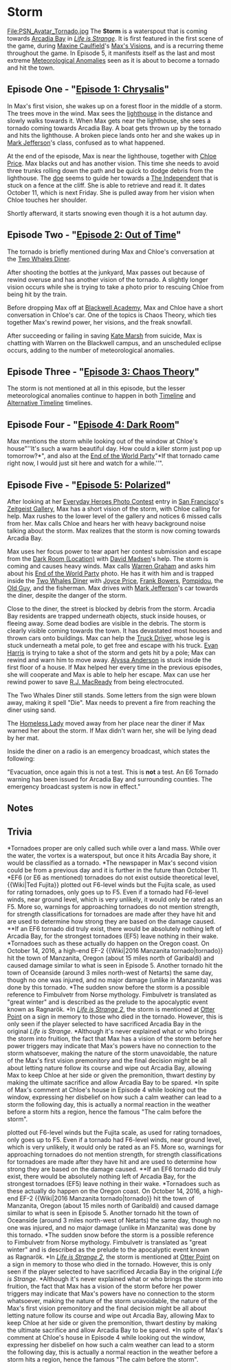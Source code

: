 #  Storm 

[File:PSN_Avatar_Tornado.jpg](thumb.md)
The **Storm** is a waterspout that is coming towards [Arcadia Bay](arcadia_bay.md) in *[Life is Strange](life_is_strange.md)*. It is first featured in the first scene of the game, during [Maxine Caulfield](max_caulfield.md)'s [Max's Visions](vision.md), and is a recurring theme throughout the game. In Episode 5, it manifests itself as the last and most extreme [Meteorological Anomalies](meteorological_anomaly.md) seen as it is about to become a tornado and hit the town.

##  Episode One - "[Episode 1: Chrysalis](chrysalis.md)" 
In Max's first vision, she wakes up on a forest floor in the middle of a storm. The trees move in the wind. Max sees the [lighthouse](lighthouse.md) in the distance and slowly walks towards it. When Max gets near the lighthouse, she sees a tornado coming towards Arcadia Bay. A boat gets thrown up by the tornado and hits the lighthouse. A broken piece lands onto her and she wakes up in [Mark Jefferson](mr__jefferson.md)'s class, confused as to what happened.

At the end of the episode, Max is near the lighthouse, together with [Chloe Price](chloe_price.md). Max blacks out and has another vision. This time she needs to avoid three trunks rolling down the path and be quick to dodge debris from the lighthouse. The [doe](doe.md) seems to guide her towards a [The Independent](newspaper.md) that is stuck on a fence at the cliff. She is able to retrieve and read it. It dates October 11, which is next Friday. She is pulled away from her vision when Chloe touches her shoulder.

Shortly afterward, it starts snowing even though it is a hot autumn day.

##  Episode Two - "[Episode 2: Out of Time](out_of_time.md)" 
The tornado is briefly mentioned during Max and Chloe's conversation at the [Two Whales Diner](two_whales_diner.md).

After shooting the bottles at the junkyard, Max passes out because of rewind overuse and has another vision of the tornado. A slightly longer vision occurs while she is trying to take a photo prior to rescuing Chloe from being hit by the train.

Before dropping Max off at [Blackwell Academy](blackwell.md), Max and Chloe have a short conversation in Chloe's car. One of the topics is Chaos Theory, which ties together Max's rewind power, her visions, and the freak snowfall.

After succeeding or failing in saving [Kate Marsh](kate_marsh.md) from suicide, Max is chatting with Warren on the Blackwell campus, and an unscheduled eclipse occurs, adding to the number of meteorological anomalies.

##  Episode Three - "[Episode 3: Chaos Theory](chaos_theory.md)" 
The storm is not mentioned at all in this episode, but the lesser meteorological anomalies continue to happen in both [Timeline](original.md) and [Alternative Timeline](alternative.md) timelines. 

##  Episode Four - "[Episode 4: Dark Room](dark_room.md)" 
Max mentions the storm while looking out of the window at Chloe's house"''It's such a warm beautiful day. How could a killer storm just pop up tomorrow?*", and also at the [End of the World Party](end_of_the_world_party.md)"*If that tornado came right now, I would just sit here and watch for a while.''".

##  Episode Five - "[Episode 5: Polarized](polarized.md)" 
After looking at her [Everyday Heroes Photo Contest](everyday_heroes_photo_contest.md) entry in [San Francisco](san_francisco.md)'s [Zeitgeist Gallery](zeitgeist_gallery.md), Max has a short vision of the storm, with Chloe calling for help. Max rushes to the lower level of the gallery and notices 6 missed calls from her. Max calls Chloe and hears her with heavy background noise talking about the storm. Max realizes that the storm is now coming towards Arcadia Bay.

Max uses her focus power to tear apart her contest submission and escape from the [Dark Room (Location)](dark_room.md) with [David Madsen](david_madsen.md)'s help. The storm is coming and causes heavy winds. Max calls [Warren Graham](warren_graham.md) and asks him about his [End of the World Party](end_of_the_world_party.md) photo. He has it with him and is trapped inside the [Two Whales Diner](two_whales_diner.md) with [Joyce Price](joyce_price.md), [Frank Bowers](frank_bowers.md), [Pompidou](pompidou.md), the [Old Guy](old_guy.md), and the fisherman. Max drives with [Mark Jefferson](mark_jefferson.md)'s car towards the diner, despite the danger of the storm.

Close to the diner, the street is blocked by debris from the storm. Arcadia Bay residents are trapped underneath objects, stuck inside houses, or fleeing away. Some dead bodies are visible in the debris. The storm is clearly visible coming towards the town. It has devastated most houses and thrown cars onto buildings. Max can help the [Truck Driver](truck_driver.md), whose leg is stuck underneath a metal pole, to get free and escape with his truck. [Evan Harris](evan_harris.md) is trying to take a shot of the storm and gets hit by a pole; Max can rewind and warn him to move away. [Alyssa Anderson](alyssa_anderson.md) is stuck inside the first floor of a house. If Max helped her every time in the previous episodes, she will cooperate and Max is able to help her escape. Max can use her rewind power to save [R.J. MacReady](the_fisherman.md) from being electrocuted.

The Two Whales Diner still stands. Some letters from the sign were blown away, making it spell "Die". Max needs to prevent a fire from reaching the diner using sand.

The [Homeless Lady](homeless_lady.md) moved away from her place near the diner if Max warned her about the storm. If Max didn't warn her, she will be lying dead by her mat.

Inside the diner on a radio is an emergency broadcast, which states the following:

"Evacuation, once again this is not a test. This is **not** a test. An E6 Tornado warning has been issued for Arcadia Bay and surrounding counties. The emergency broadcast system is now in effect."

##  Notes 

##  Trivia 
*Tornadoes proper are only called such while over a land mass. While over the water, the vortex is a waterspout, but once it hits Arcadia Bay shore, it would be classified as a tornado.
*The newspaper in Max's second vision could be from a previous day and it is further in the future than October 11.
*EF6 (or E6 as mentioned) tornadoes do not exist outside theoretical level, {{Wiki|Ted Fujita}} plotted out F6-level winds but the Fujita scale, as used for rating tornadoes, only goes up to F5. Even if a tornado had F6-level winds, near ground level, which is very unlikely, it would only be rated as an F5. More so, warnings for approaching tornadoes do not mention strength, for strength classifications for tornadoes are made after they have hit and are used to determine how strong they are based on the damage caused.
**If an EF6 tornado did truly exist, there would be absolutely nothing left of Arcadia Bay, for the strongest tornadoes (EF5) leave nothing in their wake.
*Tornadoes such as these actually do happen on the Oregon coast. On October 14, 2016, a high-end EF-2 {{Wiki|2016 Manzanita tornado|tornado}} hit the town of Manzanita, Oregon (about 15 miles north of Garibaldi) and caused damage similar to what is seen in Episode 5. Another tornado hit the town of Oceanside (around 3 miles north-west of Netarts) the same day, though no one was injured, and no major damage (unlike in Manzanita) was done by this tornado.
*The sudden snow before the storm is a possible reference to Fimbulvetr from Norse mythology. Fimbulvetr is translated as "great winter" and is described as the prelude to the apocalyptic event known as Ragnarök.
*In *[Life is Strange 2](life_is_strange_2.md)*, the storm is mentioned at [Otter Point](otter_point.md) on a sign in memory to those who died in the tornado. However, this is only seen if the player selected to have sacrificed Arcadia Bay in the original *Life is Strange*.
*Although it's never explained what or who brings the storm into fruition, the fact that Max has a vision of the storm before her power triggers may indicate that Max's powers have no connection to the storm whatsoever, making the nature of the storm unavoidable, the nature of the Max's first vision premonitory and the final decision might be all about letting nature follow its course and wipe out Arcadia Bay, allowing Max to keep Chloe at her side or given the premonition, thwart destiny by making the ultimate sacrifice and allow Arcadia Bay to be spared.
*In spite of Max's comment at Chloe's house in Episode 4 while looking out the window, expressing her disbelief on how such a calm weather can lead to a storm the following day, this is actually a normal reaction in the weather before a storm hits a region, hence the famous "The calm before the storm".   

 plotted out F6-level winds but the Fujita scale, as used for rating tornadoes, only goes up to F5. Even if a tornado had F6-level winds, near ground level, which is very unlikely, it would only be rated as an F5. More so, warnings for approaching tornadoes do not mention strength, for strength classifications for tornadoes are made after they have hit and are used to determine how strong they are based on the damage caused.
**If an EF6 tornado did truly exist, there would be absolutely nothing left of Arcadia Bay, for the strongest tornadoes (EF5) leave nothing in their wake.
*Tornadoes such as these actually do happen on the Oregon coast. On October 14, 2016, a high-end EF-2 {{Wiki|2016 Manzanita tornado|tornado}} hit the town of Manzanita, Oregon (about 15 miles north of Garibaldi) and caused damage similar to what is seen in Episode 5. Another tornado hit the town of Oceanside (around 3 miles north-west of Netarts) the same day, though no one was injured, and no major damage (unlike in Manzanita) was done by this tornado.
*The sudden snow before the storm is a possible reference to Fimbulvetr from Norse mythology. Fimbulvetr is translated as "great winter" and is described as the prelude to the apocalyptic event known as Ragnarök.
*In *[Life is Strange 2](life_is_strange_2.md)*, the storm is mentioned at [Otter Point](otter_point.md) on a sign in memory to those who died in the tornado. However, this is only seen if the player selected to have sacrificed Arcadia Bay in the original *Life is Strange*.
*Although it's never explained what or who brings the storm into fruition, the fact that Max has a vision of the storm before her power triggers may indicate that Max's powers have no connection to the storm whatsoever, making the nature of the storm unavoidable, the nature of the Max's first vision premonitory and the final decision might be all about letting nature follow its course and wipe out Arcadia Bay, allowing Max to keep Chloe at her side or given the premonition, thwart destiny by making the ultimate sacrifice and allow Arcadia Bay to be spared.
*In spite of Max's comment at Chloe's house in Episode 4 while looking out the window, expressing her disbelief on how such a calm weather can lead to a storm the following day, this is actually a normal reaction in the weather before a storm hits a region, hence the famous "The calm before the storm".   


